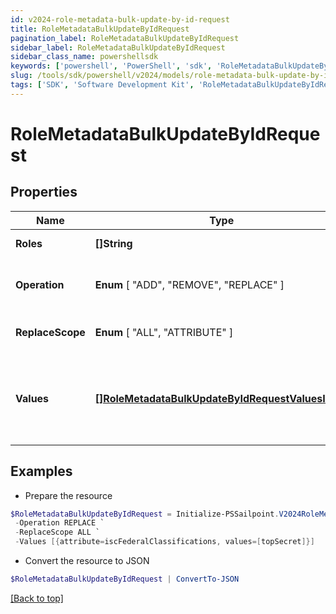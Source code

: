 ```yaml
---
id: v2024-role-metadata-bulk-update-by-id-request
title: RoleMetadataBulkUpdateByIdRequest
pagination_label: RoleMetadataBulkUpdateByIdRequest
sidebar_label: RoleMetadataBulkUpdateByIdRequest
sidebar_class_name: powershellsdk
keywords: ['powershell', 'PowerShell', 'sdk', 'RoleMetadataBulkUpdateByIdRequest', 'V2024RoleMetadataBulkUpdateByIdRequest'] 
slug: /tools/sdk/powershell/v2024/models/role-metadata-bulk-update-by-id-request
tags: ['SDK', 'Software Development Kit', 'RoleMetadataBulkUpdateByIdRequest', 'V2024RoleMetadataBulkUpdateByIdRequest']
---
```



# RoleMetadataBulkUpdateByIdRequest

## Properties

Name | Type | Description | Notes
------------ | ------------- | ------------- | -------------
**Roles** | **[]String** | Roles' Id to be updated | [required]
**Operation** |  **Enum** [  "ADD",    "REMOVE",    "REPLACE" ] | The operation to be performed | [required]
**ReplaceScope** |  **Enum** [  "ALL",    "ATTRIBUTE" ] | The choice of update scope. | [optional] 
**Values** | [**[]RoleMetadataBulkUpdateByIdRequestValuesInner**](role-metadata-bulk-update-by-id-request-values-inner) | The metadata to be updated, including attribute key and value. | [required]

## Examples

- Prepare the resource
```powershell
$RoleMetadataBulkUpdateByIdRequest = Initialize-PSSailpoint.V2024RoleMetadataBulkUpdateByIdRequest  -Roles [b1db89554cfa431cb8b9921ea38d9367] `
 -Operation REPLACE `
 -ReplaceScope ALL `
 -Values [{attribute=iscFederalClassifications, values=[topSecret]}]
```

- Convert the resource to JSON
```powershell
$RoleMetadataBulkUpdateByIdRequest | ConvertTo-JSON
```


[[Back to top]](#) 

